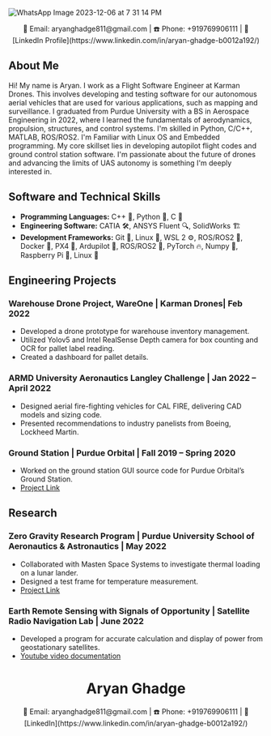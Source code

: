 <!DOCTYPE html>
<html lang="en">
<head>
  <meta charset="UTF-8">
  <meta name="viewport" content="width=device-width, initial-scale=1.0">
  <title>Aryan Ghadge</title>
</head>
<body>

![WhatsApp Image 2023-12-06 at 7 31 14 PM](https://github.com/aryanghadge/aryanghadge.github.io/assets/150444246/f8640d1b-fc89-49b2-9711-5f1d146e2901)

<div align="center">
    📧 Email: aryanghadge811@gmail.com | ☎️ Phone: +919769906111 | 💼 [LinkedIn Profile](https://www.linkedin.com/in/aryan-ghadge-b0012a192/)
</div>

## About Me
Hi! My name is Aryan. I work as a Flight Software Engineer at Karman Drones. This involves developing and testing software for our autonomous aerial vehicles that are used for various applications, such as mapping and surveillance.
I graduated from Purdue University with a BS in Aerospace Engineering in 2022, where I learned the fundamentals of aerodynamics, propulsion, structures, and control systems. 
I'm skilled in Python, C/C++, MATLAB, ROS/ROS2. I'm Familiar with Linux OS and Embedded programming. My core skillset lies in developing autopilot flight codes and ground control station software. 
I'm passionate about the future of drones and advancing the limits of UAS autonomy is something I'm deeply interested in. 

## Software and Technical Skills

- **Programming Languages:** C++ 🚀, Python 🐍, C 📜
- **Engineering Software:** CATIA 🛠️, ANSYS Fluent 🔍, SolidWorks 🏗️
- **Development Frameworks:** Git 🔄, Linux 🐧, WSL 2 ⚙️, ROS/ROS2 🤖, Docker 🐳, PX4 🚁, Ardupilot 🚀, ROS/ROS2 🤖, PyTorch 🔥, Numpy 🧮, Raspberry Pi 🍓, Linux 🐧

## Engineering Projects

### Warehouse Drone Project, WareOne | Karman Drones| Feb 2022

- Developed a drone prototype for warehouse inventory management.
- Utilized Yolov5 and Intel RealSense Depth camera for box counting and OCR for pallet label reading.
- Created a dashboard for pallet details.

### ARMD University Aeronautics Langley Challenge | Jan 2022 – April 2022

- Designed aerial fire-fighting vehicles for CAL FIRE, delivering CAD models and sizing code.
- Presented recommendations to industry panelists from Boeing, Lockheed Martin.

### Ground Station | Purdue Orbital | Fall 2019 – Spring 2020

- Worked on the ground station GUI source code for Purdue Orbital’s Ground Station.
- [Project Link](https://github.com/purdue-orbital/ground-station-GUI)

## Research

### Zero Gravity Research Program | Purdue University School of Aeronautics & Astronautics | May 2022

- Collaborated with Masten Space Systems to investigate thermal loading on a lunar lander.
- Designed a test frame for temperature measurement.
- [Project Link](https://tinyurl.com/3kszw5xk)

### Earth Remote Sensing with Signals of Opportunity | Satellite Radio Navigation Lab | June 2022

- Developed a program for accurate calculation and display of power from geostationary satellites.
- [Youtube video documentation](https://tinyurl.com/59ctrnnr)



</body>
</html>


<div align="center">
  <h1>Aryan Ghadge</h1>
</div>



<div align="center">
  📧 Email: aryanghadge811@gmail.com | ☎️ Phone: +919769906111 | 💼 [LinkedIn](https://www.linkedin.com/in/aryan-ghadge-b0012a192/)
</div>


